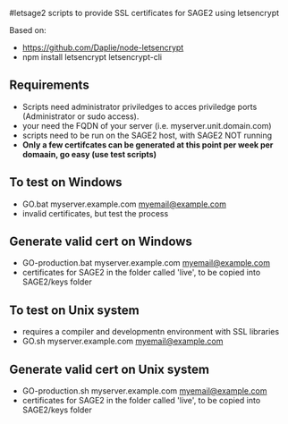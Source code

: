 #letsage2
  scripts to provide SSL certificates for SAGE2 using letsencrypt

Based on:
 - https://github.com/Daplie/node-letsencrypt
 - npm install letsencrypt letsencrypt-cli

## Requirements
  - Scripts need administrator priviledges to acces priviledge ports (Administrator or sudo access).
  - your need the FQDN of your server (i.e. myserver.unit.domain.com)
  - scripts need to be run on the SAGE2 host, with SAGE2 NOT running
  - **Only a few certifcates can be generated at this point per week per domaain, go easy (use test scripts)**

## To test on Windows
  - GO.bat myserver.example.com myemail@example.com
  - invalid certificates, but test the process

## Generate valid cert on Windows
  - GO-production.bat myserver.example.com myemail@example.com
  - certificates for SAGE2 in the folder called 'live', to be copied into SAGE2/keys folder

## To test on Unix system
  - requires a compiler and developmentn environment with SSL libraries
  - GO.sh myserver.example.com myemail@example.com

## Generate valid cert on Unix system
  - GO-production.sh myserver.example.com myemail@example.com
  - certificates for SAGE2 in the folder called 'live', to be copied into SAGE2/keys folder

